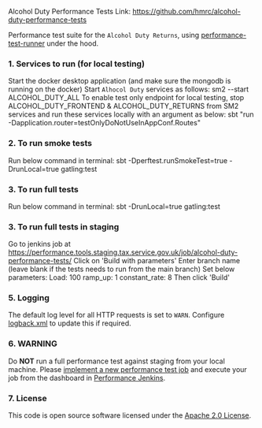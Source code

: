 Alcohol Duty Performance Tests
Link: https://github.com/hmrc/alcohol-duty-performance-tests

Performance test suite for the `Alcohol Duty Returns`, using [performance-test-runner](https://github.com/hmrc/performance-test-runner) under the hood.

### 1. Services to run (for local testing)
Start the docker desktop application (and make sure the mongodb is running on the docker)
Start `Alhocol Duty` services as follows:
sm2 --start ALCOHOL_DUTY_ALL
To enable test only endpoint for local testing, stop ALCOHOL_DUTY_FRONTEND & ALCOHOL_DUTY_RETURNS from SM2 services and run these services locally with an argument as below:
sbt "run -Dapplication.router=testOnlyDoNotUseInAppConf.Routes"

### 2. To run smoke tests
Run below command in terminal: 
sbt -Dperftest.runSmokeTest=true -DrunLocal=true gatling:test

### 3. To run full tests
Run below command in terminal:
sbt -DrunLocal=true gatling:test

### 3. To run full tests in staging
Go to jenkins job at https://performance.tools.staging.tax.service.gov.uk/job/alcohol-duty-performance-tests/ 
Click on 'Build with parameters'
Enter branch name (leave blank if the tests needs to run from the main branch)
Set below parameters:
Load: 100
ramp_up: 1
constant_rate: 8
Then click 'Build'

### 5. Logging
The default log level for all HTTP requests is set to `WARN`. Configure [logback.xml](src/test/resources/logback.xml) to update this if required.

### 6. WARNING
Do **NOT** run a full performance test against staging from your local machine. Please [implement a new performance test job](https://confluence.tools.tax.service.gov.uk/display/DTRG/Practical+guide+to+performance+testing+a+digital+service#Practicalguidetoperformancetestingadigitalservice-SettingupabuildonJenkinstorunagainsttheStagingenvironment) and execute your job from the dashboard in [Performance Jenkins](https://performance.tools.staging.tax.service.gov.uk).

### 7. License
This code is open source software licensed under the [Apache 2.0 License]("http://www.apache.org/licenses/LICENSE-2.0.html").
